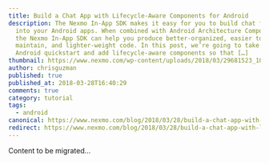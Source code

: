 ```yaml
---
title: Build a Chat App with Lifecycle-Aware Components for Android
description: The Nexmo In-App SDK makes it easy for you to build chat features
  into your Android apps. When combined with Android Architecture Components,
  the Nexmo In-App SDK can help you produce better-organized, easier to
  maintain, and lighter-weight code. In this post, we’re going to take our first
  Android quickstart and add lifecycle-aware components so that […]
thumbnail: https://www.nexmo.com/wp-content/uploads/2018/03/29681523_10214313232718463_78717085_o.jpg
author: chrisguzman
published: true
published_at: 2018-03-28T16:40:29
comments: true
category: tutorial
tags:
  - android
canonical: https://www.nexmo.com/blog/2018/03/28/build-a-chat-app-with-lifecycle-aware-components-for-android-dr
redirect: https://www.nexmo.com/blog/2018/03/28/build-a-chat-app-with-lifecycle-aware-components-for-android-dr
---
```

Content to be migrated...
